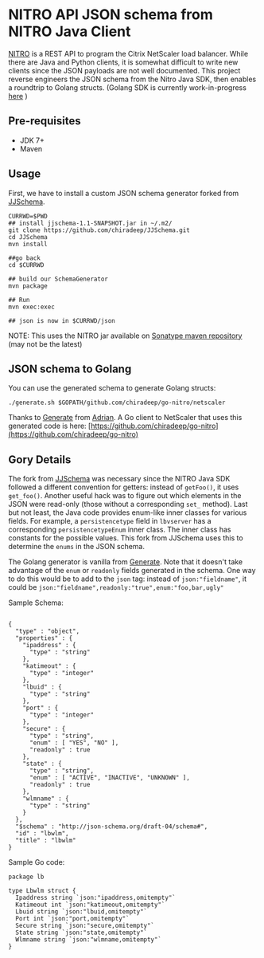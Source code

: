 # NITRO API JSON schema from NITRO Java Client

[NITRO](https://docs.citrix.com/en-us/netscaler/11/nitro-api/nitro-rest/nitro-rest-general.html) is a REST API to program the Citrix NetScaler load balancer. While there are Java and Python clients, it is somewhat difficult to write new clients since the JSON payloads are not well documented. This project reverse engineers the JSON schema from the Nitro Java SDK, then enables a roundtrip to Golang structs. (Golang SDK is currently work-in-progress [here](https://github.com/chiradeep/go-nitro) )

## Pre-requisites
* JDK 7+
* Maven

## Usage
First, we have to install a custom JSON schema generator forked from [JJSchema](https://github.com/reinert/JJSchema).


```
CURRWD=$PWD
## install jjschema-1.1-SNAPSHOT.jar in ~/.m2/
git clone https://github.com/chiradeep/JJSchema.git
cd JJSchema
mvn install

##go back 
cd $CURRWD

## build our SchemaGenerator
mvn package

## Run
mvn exec:exec

## json is now in $CURRWD/json

```

NOTE: This uses the NITRO jar available on [Sonatype maven repository](http://repo1.maven.org/maven2/com/citrix/netscaler/nitro/nitro/10.1/) (may not be the latest)

## JSON schema to Golang
You can use the generated schema to generate Golang structs:


```
./generate.sh $GOPATH/github.com/chiradeep/go-nitro/netscaler
```

Thanks to [Generate](https://github.com/a-h/generate) from [Adrian](http://adrianhesketh.com). A Go client to NetScaler that uses this generated code is here: [https://github.com/chiradeep/go-nitro](https://github.com/chiradeep/go-nitro)

## Gory Details
The fork from [JJSchema](https://github.com/reinert/JJSchema) was necessary since the NITRO Java SDK followed a different convention for getters: instead of `getFoo()`, it uses `get_foo()`. Another useful hack was to figure out which elements in the JSON were read-only (those without a corresponding `set_` method). Last but not least, the Java code provides enum-like inner classes for various fields. For example, a `persistencetype` field in `lbvserver` has a corresponding `persistencetypeEnum` inner class. The inner class has constants for the possible values. This fork from JJSchema uses this to determine the `enums` in the JSON schema.

The Golang generator is vanilla from  [Generate](https://github.com/a-h/generate). Note that it doesn't take advantage of the `enum` or `readonly` fields generated in the schema. One way to do this would be to add to the `json` tag: instead of ``json:"fieldname"``, it could be ``json:"fieldname",readonly:"true",enum:"foo,bar,ugly"``

Sample Schema:

```

{
  "type" : "object",
  "properties" : {
    "ipaddress" : {
      "type" : "string"
    },
    "katimeout" : {
      "type" : "integer"
    },
    "lbuid" : {
      "type" : "string"
    },
    "port" : {
      "type" : "integer"
    },
    "secure" : {
      "type" : "string",
      "enum" : [ "YES", "NO" ],
      "readonly" : true
    },
    "state" : {
      "type" : "string",
      "enum" : [ "ACTIVE", "INACTIVE", "UNKNOWN" ],
      "readonly" : true
    },
    "wlmname" : {
      "type" : "string"
    }
  },
  "$schema" : "http://json-schema.org/draft-04/schema#",
  "id" : "lbwlm",
  "title" : "lbwlm"
}

```

Sample Go code:

```
package lb

type Lbwlm struct {
  Ipaddress string `json:"ipaddress,omitempty"`
  Katimeout int `json:"katimeout,omitempty"`
  Lbuid string `json:"lbuid,omitempty"`
  Port int `json:"port,omitempty"`
  Secure string `json:"secure,omitempty"`
  State string `json:"state,omitempty"`
  Wlmname string `json:"wlmname,omitempty"`
}
```






